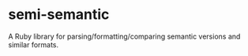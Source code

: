semi-semantic
=============

A Ruby library for parsing/formatting/comparing semantic versions and similar formats.

